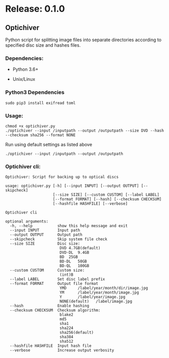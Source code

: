 # Release: 0.1.0
## Optichiver

Python script for splitting image files into separate directories according to specified disc size and hashes files.

### Dependencies:

- Python 3.6+

- Unix/Linux 

### Python3 Dependencies

```
sudo pip3 install exifread toml
```

### Usage:

```
chmod +x optichiver.py
./optichiver --input /inputpath --output /outputpath --size DVD --hash --checksum sha256 --format NONE 
```

Run using default settings as listed above

```
./optichiver --input /inputpath --output /outputpath
```

### Optichiver cli:
```
Optichiver: Script for backing up to optical discs

usage: optichiver.py [-h] [--input INPUT] [--output OUTPUT] [--skipcheck]
                     [--size SIZE] [--custom CUSTOM] [--label LABEL]
                     [--format FORMAT] [--hash] [--checksum CHECKSUM]
                     [--hashfile HASHFILE] [--verbose]

Optichiver cli

optional arguments:
  -h, --help           show this help message and exit
  --input INPUT        Input path
  --output OUTPUT      Output path
  --skipcheck          Skip system file check
  --size SIZE          Disc size:
                       	DVD	4.7GB(default)
                       	DVD-DL	9.4GB
                       	BD	25GB
                       	BD-DL	50GB
                       	BD-QL	100GB
  --custom CUSTOM      Custom size:
                       	(int)B
  --label LABEL        Set disc label prefix
  --format FORMAT      Output file format
                       	YMD		/label/year/month/dir/image.jpg
                       	YM		/label/year/month/image.jpg
                       	Y		/label/year/image.jpg
                       	NONE(default)	/label/image.jpg
  --hash               Enable hashing
  --checksum CHECKSUM  Checksum algorithm:
                       	blake2
                       	md5
                       	sha1
                       	sha224
                       	sha256(default)
                       	sha384
                       	sha512
  --hashfile HASHFILE  Input hash file
  --verbose            Increase output verbosity
```
